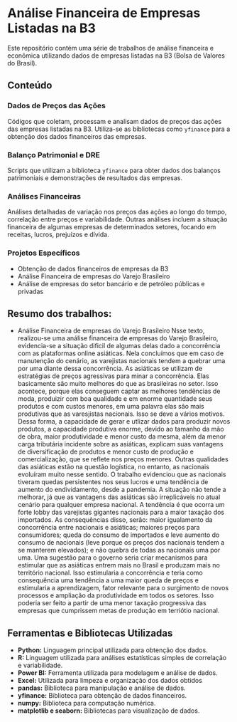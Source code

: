 # Análise Financeira de Empresas Listadas na B3

Este repositório contém uma série de trabalhos de análise financeira e econômica utilizando dados de empresas listadas na B3 (Bolsa de Valores do Brasil).

## Conteúdo

### Dados de Preços das Ações
Códigos que coletam, processam e analisam dados de preços das ações das empresas listadas na B3. Utiliza-se as bibliotecas como `yfinance` para a obtenção dos dados financeiros das empresas.

### Balanço Patrimonial e DRE
Scripts que utilizam a biblioteca `yfinance` para obter dados dos balanços patrimoniais e demonstrações de resultados das empresas.

### Análises Financeiras
Análises detalhadas de variação nos preços das ações ao longo do tempo, correlação entre preços e variabilidade. Outras análises incluem a situação financeira de algumas empresas de determinados setores, focando em receitas, lucros, prejuízos e dívida.

### Projetos Específicos
- Obtenção de dados financeiros de empresas da B3
- Análise Financeira de empresas do Varejo Brasileiro
- Análise de empresas do setor bancário e de petróleo públicas e privadas

## Resumo dos trabalhos:

- Análise Financeira de empresas do Varejo Brasileiro
Nsse texto, realizou-se uma análise financeira de empresas do Varejo Brasileiro, evidencia-se a situação dificil de algumas delas dado a concorrência com as plataformas online asiáticas. Nela concluímos que em caso de manutenção do cenário, as varejistas nacionais tendem a quebrar uma por uma diante dessa concorrência. As asiáticas se utilizam de estratégias de preços agressivas para minar a concorrência. Elas basicamente são muito melhores do que as brasileiras no setor. Isso acontece, porque elas conseguem captar as melhores tendências de moda, produizir com boa qualidade e em enorme quantidade seus produtos e com custos menores, em uma palavra elas são mais produtivas que as varesjistas nacionais. Isso se deve a vários motivos. Dessa forma, a capacidade de gerar e utlizar dados para produzir novos produtos, a capacidade produtiva enorme, devido ao tamanho da mão de obra, maior produtividade e menor custo da mesma, além da menor carga tributária incidente sobre as asiáticas, explicam suas vantagens de diversificação de produtos e menor custo de produção e comercialização, que se reflete nos preços menores. Outras qualidades das asiáticas estão na questão logística, no entanto, as nacionais evoluíram muito nesse sentido.
O trabalho evidenciou que as nacionais tiveram quedas persistentes nos seus lucros e uma tendência de aumento do endividamento, desde a pandemia. A situação não tende a melhorar, já que as vantagens das asiáticas são irreplicáveis no atual cenário para qualquer empresa nacional. A tendência é que ocorra um forte lobby das varejistas gigantes nacionais para a maior taxação dos importados. As consequências disso, serão: maior igualamento da concorrência entre nacionais e asiáticas; maiores preços para consumidores; queda do consumo de importados e leve aumento do consumo de nacionais (leve porque os preços dos nacionais tendem a se manterem elevados); e não quebra de todas as nacionais uma por uma.
Uma sugestão para o governo seria criar mecanismos para estimular que as asiáticas entrem mais no Brasil e produzam mais no território nacional. Isso estimularia a concorrência e teria como consequência uma tendência a uma maior queda de preços e estimularia a aprendizagem, fator relevante para o surgimento de novos processos e ampliação da produtividade em todos os setores. Isso poderia ser feito a partir de uma menor taxação progressiva das empresas que cumprissem metas de produção em terriótio nacional.

## Ferramentas e Bibliotecas Utilizadas

- **Python:** Linguagem principal utilizada para obtenção dos dados.
- **R:** Linguagem utilizada para análises estatísticas simples de correlação e variabilidade.
- **Power BI:** Ferramenta utilizada para modelagem e análise de dados.
- **Excel:** Utilizada para limpeza e organização dos dados obtidos
- **pandas:** Biblioteca para manipulação e análise de dados.
-  **yfinance:** Biblioteca para obtenção de dados financeiros.
- **numpy:** Biblioteca para computação numérica.
- **matplotlib e seaborn:** Bibliotecas para visualização de dados.
